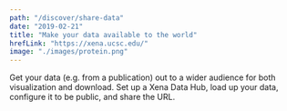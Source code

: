 ```yaml
---
path: "/discover/share-data"
date: "2019-02-21"
title: "Make your data available to the world"
hrefLink: "https://xena.ucsc.edu/"
image: "./images/protein.png"
---
```


Get your data (e.g. from a publication) out to a wider audience for both visualization and download. Set up a Xena Data Hub, load up your data, configure it to be public, and share the URL.
